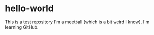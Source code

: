 # hello-world
This is a test repository
I'm a meetball (which is a bit weird I know). I'm learning GitHub.

